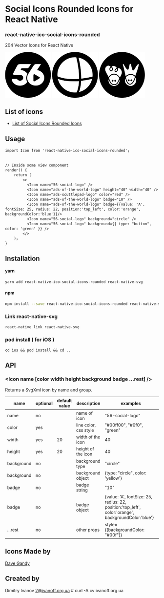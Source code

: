 # Social Icons Rounded Icons for React Native

### react-native-ico-social-icons-rounded

204 Vector Icons for React Native

<img src="./static/56-social-logo.png" alt="56-social-logo" width="150" height="150"> <img src="./static/ads-of-the-world-logo.png" alt="ads-of-the-world-logo" width="150" height="150"> <img src="./static/ads-scuttlepad-logo.png" alt="ads-scuttlepad-logo" width="150" height="150">

## List of icons

- [List of Social Icons Rounded Icons](http://ico.simpleness.org/pack/social-icons-rounded)

## Usage

```
import Icon from 'react-native-ico-social-icons-rounded';


// Inside some view component
render() {
    return (
        <>
          <Icon name="56-social-logo" />
          <Icon name="ads-of-the-world-logo" height="40" width="40" />
          <Icon name="ads-scuttlepad-logo" color="red" />
          <Icon name="ads-of-the-world-logo" badge="10" />
          <Icon name="ads-of-the-world-logo" badge={{value: 'A', fontSize: 25, radius: 22, position:'top_left', color:'orange', backgroundColor:'blue'}}/>
          <Icon name="56-social-logo" background="circle" />
          <Icon name="56-social-logo" background={{ type: "button", color: 'green' }} />
        </>
    );
}

```

## Installation

#### yarn

```bash
yarn add react-native-ico-social-icons-rounded react-native-svg
```

#### npm

```bash
npm install --save react-native-ico-social-icons-rounded react-native-svg
```

### Link react-native-svg

```bash
react-native link react-native-svg
```

### pod install ( for iOS )

```
cd ios && pod install && cd ..
```

## API

### <Icon name [color width height background badge ...rest] />

Returns a SvgXml icon by name and group.

 name | optional | default value | description | examples
------|----------|---------------|-------------|---------
name | no |  | name of icon | "56-social-logo"
color | yes | | line color, css style | "#00ff00", "#0f0", "green"
width | yes | 20 | width of the icon | 40
height | yes | 20 | height of the icon | 40
background | no | | background type | "circle"
background | no | | background object | {type: "circle", color: 'yellow'}
badge | no | | badge string | "10"
badge | no | | badge object | {value: 'A', fontSize: 25, radius: 22, position:'top_left', color:'orange', backgroundColor:'blue'}
...rest | no | | other props | style={{backgroundColor: "#00f"}}

## Icons Made by

[Dave Gandy](https://www.flaticon.com/authors/dave-gandy)

## Created by

Dimitry Ivanov <2@ivanoff.org.ua> # curl -A cv ivanoff.org.ua
